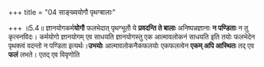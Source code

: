 +++
title = "04 साङ्ख्ययोगौ पृथग्बालाः"

+++
॥5.4॥ ज्ञानयोगकर्म**योगौ** फलभेदात् पृथग्भूतौ ये **प्रवदन्ति ते बालाः**
अनिष्पन्नज्ञानाः **न पण्डिताः** न तु कृत्स्नविदः। कर्मयोगो ज्ञानयोगम् एव
साधयति ज्ञानयोगस्तु एक आत्मावलोकनं साधयति इति तयोः फलभेदेन पृथक्त्वं
वदन्तो न पण्डिता इत्यर्थः।**उभयोः** आत्मावलोकनैकफलयोः एकफलत्वेन **एकम्
अपि आस्थितः** तद् एव **फलं** लभते। एतद् एव विवृणोति
